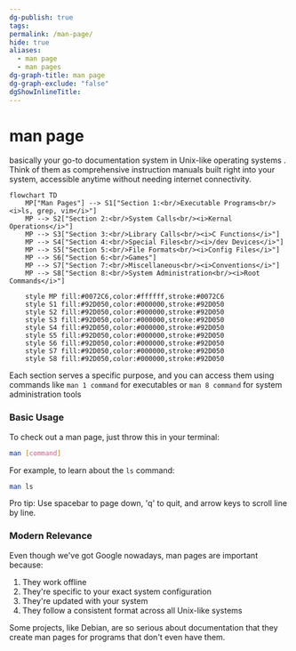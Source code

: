 ```yaml
---
dg-publish: true
tags: 
permalink: /man-page/
hide: true
aliases:
  - man page
  - man pages
dg-graph-title: man page
dg-graph-exclude: "false"
dgShowInlineTitle:
---
```

# man page
basically your go-to documentation system in Unix-like operating systems . Think of them as comprehensive instruction manuals built right into your system, accessible anytime without needing internet connectivity.

```mermaid
flowchart TD
    MP["Man Pages"] --> S1["Section 1:<br/>Executable Programs<br/><i>ls, grep, vim</i>"]
    MP --> S2["Section 2:<br/>System Calls<br/><i>Kernal Operations</i>"]
    MP --> S3["Section 3:<br/>Library Calls<br/><i>C Functions</i>"]
    MP --> S4["Section 4:<br/>Special Files<br/><i>/dev Devices</i>"]
    MP --> S5["Section 5:<br/>File Formats<br/><i>Config Files</i>"]
    MP --> S6["Section 6:<br/>Games"]
    MP --> S7["Section 7:<br/>Miscellaneous<br/><i>Conventions</i>"]
    MP --> S8["Section 8:<br/>System Administration<br/><i>Root Commands</i>"]

    style MP fill:#0072C6,color:#ffffff,stroke:#0072C6
    style S1 fill:#92D050,color:#000000,stroke:#92D050
    style S2 fill:#92D050,color:#000000,stroke:#92D050
    style S3 fill:#92D050,color:#000000,stroke:#92D050
    style S4 fill:#92D050,color:#000000,stroke:#92D050
    style S5 fill:#92D050,color:#000000,stroke:#92D050
    style S6 fill:#92D050,color:#000000,stroke:#92D050
    style S7 fill:#92D050,color:#000000,stroke:#92D050
    style S8 fill:#92D050,color:#000000,stroke:#92D050
```

Each section serves a specific purpose, and you can access them using commands like `man 1 command` for executables or `man 8 command` for system administration tools

### Basic Usage

To check out a man page, just throw this in your terminal:

```bash
man [command]
```

For example, to learn about the `ls` command:

```bash
man ls
```

Pro tip: Use spacebar to page down, 'q' to quit, and arrow keys to scroll line by line.

### Modern Relevance

Even though we've got Google nowadays, man pages are important because:

1. They work offline
2. They're specific to your exact system configuration
3. They're updated with your system
4. They follow a consistent format across all Unix-like systems
 
Some projects, like Debian, are so serious about documentation that they create man pages for programs that don't even have them.
